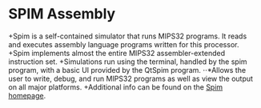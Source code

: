 # SPIM Assembly

+Spim is a self-contained simulator that runs MIPS32 programs. It reads and executes assembly language programs written for this processor.
+Spim implements almost the entire MIPS32 assembler-extended instruction set.
+Simulations run using the terminal, handled by the spim program, with a basic UI provided by the QtSpim program. 
⋅⋅*Allows the user to write, debug, and run MIPS32 programs as well as view the output on all major platforms. 
+Additional info can be found on the [Spim homepage]( http://pages.cs.wisc.edu/~larus/spim.html).